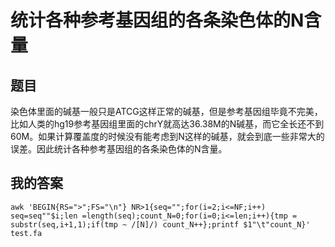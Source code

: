 # 统计各种参考基因组的各条染色体的N含量

## 题目

染色体里面的碱基一般只是ATCG这样正常的碱基，但是参考基因组毕竟不完美，比如人类的hg19参考基因组里面的chrY就高达36.38M的N碱基，而它全长还不到60M。如果计算覆盖度的时候没有能考虑到N这样的碱基，就会到底一些非常大的误差。因此统计各种参考基因组的各条染色体的N含量。

## 我的答案

```
awk 'BEGIN{RS=">";FS="\n"} NR>1{seq="";for(i=2;i<=NF;i++) seq=seq""$i;len =length(seq);count_N=0;for(i=0;i<=len;i++){tmp = substr(seq,i+1,1);if(tmp ~ /[N]/) count_N++};printf $1"\t"count_N}' test.fa
```

